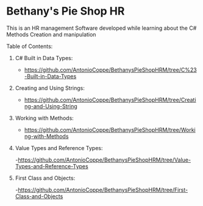 # Bethany's Pie Shop HR  

This is an HR management Software developed while learning about the C# Methods Creation and manipulation

Table of Contents:

1. C# Built in Data Types:  

    - <https://github.com/AntonioCoppe/BethanysPieShopHRM/tree/C%23-Built-in-Data-Types>

2. Creating and Using Strings:

    - <https://github.com/AntonioCoppe/BethanysPieShopHRM/tree/Creating-and-Using-String>

3. Working with Methods:

    - <https://github.com/AntonioCoppe/BethanysPieShopHRM/tree/Working-with-Methods>  

4. Value Types and Reference Types:

    -<https://github.com/AntonioCoppe/BethanysPieShopHRM/tree/Value-Types-and-Reference-Types>

5. First Class and Objects:

    -<https://github.com/AntonioCoppe/BethanysPieShopHRM/tree/First-Class-and-Objects>
